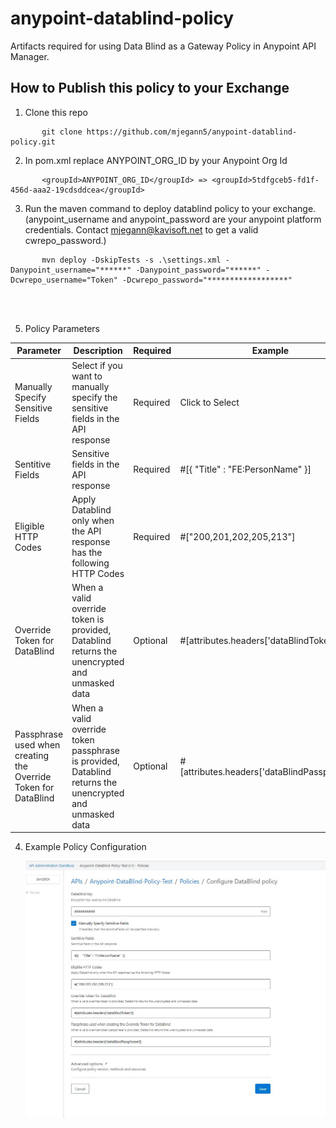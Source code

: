 # anypoint-datablind-policy
Artifacts required for using Data Blind as a Gateway Policy in Anypoint API Manager.

## How to Publish this policy to your Exchange

1. Clone this repo
```
       git clone https://github.com/mjegann5/anypoint-datablind-policy.git
```
2. In pom.xml replace ANYPOINT_ORG_ID by your Anypoint Org Id
```
       <groupId>ANYPOINT_ORG_ID</groupId> => <groupId>5tdfgceb5-fd1f-456d-aaa2-19cdsddcea</groupId>
```
3. Run the maven command to deploy datablind policy to your exchange. (anypoint_username and anypoint_password are your anypoint platform credentials. Contact mjegann@kavisoft.net to get a valid cwrepo_password.)

```
       mvn deploy -DskipTests -s .\settings.xml -Danypoint_username="******" -Danypoint_password="******" -Dcwrepo_username="Token" -Dcwrepo_password="******************"


       
```
5. Policy Parameters

| Parameter | Description | Required | Example |
| --------- | ----------- | -------- | ------- |
| Manually Specify Sensitive Fields | Select if you want to manually specify the sensitive fields in the API response | Required  | Click to Select |
| Sentitive Fields | Sensitive fields in the API response | Required  | #[{    "Title" : "FE:PersonName"  }] |
| Eligible HTTP Codes | Apply Datablind only when the API response has the following HTTP Codes | Required  | #["200,201,202,205,213"] |
| Override Token for DataBlind | When a valid override token is provided, Datablind returns the unencrypted and unmasked data | Optional  | #[attributes.headers['dataBlindToken']] |
| Passphrase used when creating the Override Token for DataBlind | When a valid override token passphrase is provided, Datablind returns the unencrypted and unmasked data  | Optional  | #[attributes.headers['dataBlindPassphrase']] |

   
4. Example Policy Configuration

   ![Concept](/assets/DataBlind-Policy.JPG)
